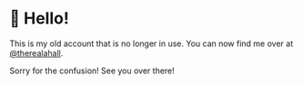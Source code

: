 # 👋 Hello!
<p>This is my old account that is no longer in use. You can now find me over at <a href="https://github.com/therealahall" target="_blank">@therealahall</a>.</p>
<p>Sorry for the confusion! See you over there!</p>
